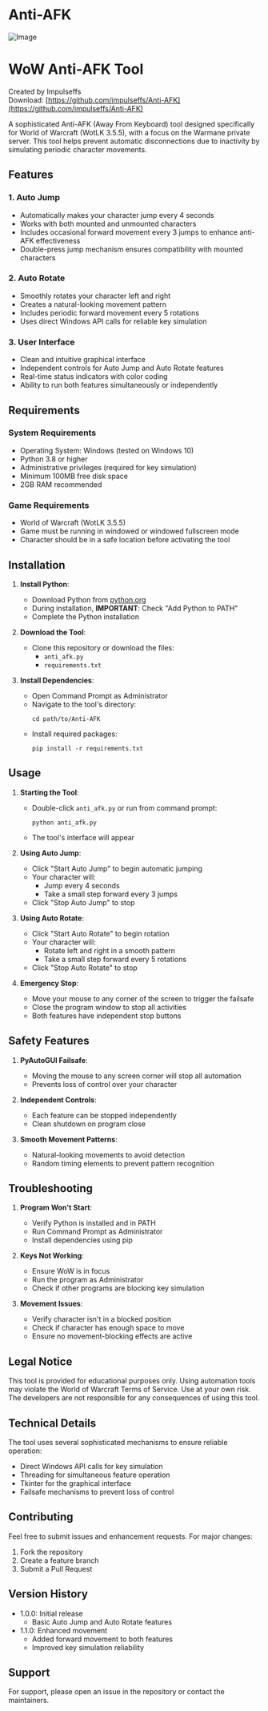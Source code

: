 # Anti-AFK
![Image](https://github.com/user-attachments/assets/a47f4725-f311-402b-882b-c20af37e5433)

# WoW Anti-AFK Tool

Created by Impulseffs  
Download: [https://github.com/impulseffs/Anti-AFK](https://github.com/impulseffs/Anti-AFK)

A sophisticated Anti-AFK (Away From Keyboard) tool designed specifically for World of Warcraft (WotLK 3.5.5), with a focus on the Warmane private server. This tool helps prevent automatic disconnections due to inactivity by simulating periodic character movements.

## Features

### 1. Auto Jump
- Automatically makes your character jump every 4 seconds
- Works with both mounted and unmounted characters
- Includes occasional forward movement every 3 jumps to enhance anti-AFK effectiveness
- Double-press jump mechanism ensures compatibility with mounted characters

### 2. Auto Rotate
- Smoothly rotates your character left and right
- Creates a natural-looking movement pattern
- Includes periodic forward movement every 5 rotations
- Uses direct Windows API calls for reliable key simulation

### 3. User Interface
- Clean and intuitive graphical interface
- Independent controls for Auto Jump and Auto Rotate features
- Real-time status indicators with color coding
- Ability to run both features simultaneously or independently

## Requirements

### System Requirements
- Operating System: Windows (tested on Windows 10)
- Python 3.8 or higher
- Administrative privileges (required for key simulation)
- Minimum 100MB free disk space
- 2GB RAM recommended

### Game Requirements
- World of Warcraft (WotLK 3.5.5)
- Game must be running in windowed or windowed fullscreen mode
- Character should be in a safe location before activating the tool

## Installation

1. **Install Python**:
   - Download Python from [python.org](https://www.python.org/downloads/)
   - During installation, **IMPORTANT**: Check "Add Python to PATH"
   - Complete the Python installation

2. **Download the Tool**:
   - Clone this repository or download the files:
     - `anti_afk.py`
     - `requirements.txt`

3. **Install Dependencies**:
   - Open Command Prompt as Administrator
   - Navigate to the tool's directory:
     ```
     cd path/to/Anti-AFK
     ```
   - Install required packages:
     ```
     pip install -r requirements.txt
     ```

## Usage

1. **Starting the Tool**:
   - Double-click `anti_afk.py` or run from command prompt:
     ```
     python anti_afk.py
     ```
   - The tool's interface will appear

2. **Using Auto Jump**:
   - Click "Start Auto Jump" to begin automatic jumping
   - Your character will:
     - Jump every 4 seconds
     - Take a small step forward every 3 jumps
   - Click "Stop Auto Jump" to stop

3. **Using Auto Rotate**:
   - Click "Start Auto Rotate" to begin rotation
   - Your character will:
     - Rotate left and right in a smooth pattern
     - Take a small step forward every 5 rotations
   - Click "Stop Auto Rotate" to stop

4. **Emergency Stop**:
   - Move your mouse to any corner of the screen to trigger the failsafe
   - Close the program window to stop all activities
   - Both features have independent stop buttons

## Safety Features

1. **PyAutoGUI Failsafe**:
   - Moving the mouse to any screen corner will stop all automation
   - Prevents loss of control over your character

2. **Independent Controls**:
   - Each feature can be stopped independently
   - Clean shutdown on program close

3. **Smooth Movement Patterns**:
   - Natural-looking movements to avoid detection
   - Random timing elements to prevent pattern recognition

## Troubleshooting

1. **Program Won't Start**:
   - Verify Python is installed and in PATH
   - Run Command Prompt as Administrator
   - Install dependencies using pip

2. **Keys Not Working**:
   - Ensure WoW is in focus
   - Run the program as Administrator
   - Check if other programs are blocking key simulation

3. **Movement Issues**:
   - Verify character isn't in a blocked position
   - Check if character has enough space to move
   - Ensure no movement-blocking effects are active

## Legal Notice

This tool is provided for educational purposes only. Using automation tools may violate the World of Warcraft Terms of Service. Use at your own risk. The developers are not responsible for any consequences of using this tool.

## Technical Details

The tool uses several sophisticated mechanisms to ensure reliable operation:

- Direct Windows API calls for key simulation
- Threading for simultaneous feature operation
- Tkinter for the graphical interface
- Failsafe mechanisms to prevent loss of control

## Contributing

Feel free to submit issues and enhancement requests. For major changes:

1. Fork the repository
2. Create a feature branch
3. Submit a Pull Request

## Version History

- 1.0.0: Initial release
  - Basic Auto Jump and Auto Rotate features
- 1.1.0: Enhanced movement
  - Added forward movement to both features
  - Improved key simulation reliability

## Support

For support, please open an issue in the repository or contact the maintainers.
